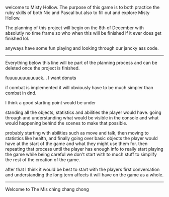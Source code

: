 welcome to Misty Hollow.
The purpose of this game is to both practice the ruby skills of both
Nic and Pascal but also to fill out and explore Misty Hollow.

The planning of this project  will begin on the 8th of December with
absolutly no time frame so who when this will be finished if it ever does
get finished lol.

anyways have some fun playing and looking through our jancky ass code.


____________________________________________
Everything below this line will be part of the planning process and
can be deleted once the project is finished.

fuuuuuuuuuuuuck... I want donuts


if combat is implemented it will obviously have to be much simpler than
combat in dnd.

I think a good starting point would be under

standing all the objects,
statistics and abilities the player would have. going through and understanding what would be visible in the console and what would happening
behind the scenes to make that possible.

probably starting with abilities such as move and talk, then moving to
statistics like health, and finally going over basic objects the player would
have at the start of the game and what they might use them for.
then repeating that process until the player has enough info to
really start playing the game while being careful we don't start with
to much stuff to simplify the rest of the creation of the game.

after that I think it would be best to start with the players first
conversation and understanding the long term affects it will have on
the game as a whole.

------------------------------------------------------------------------
Welcome to The Mis
ching chang chong
